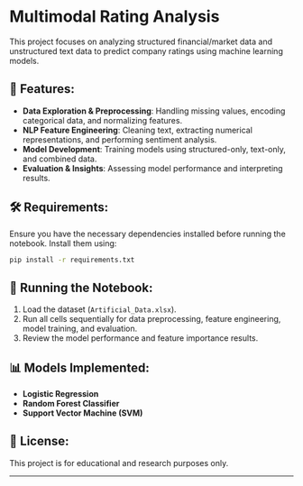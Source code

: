 # Multimodal Rating Analysis

This project focuses on analyzing structured financial/market data and unstructured text data to predict company ratings using machine learning models.

## 📌 Features:
- **Data Exploration & Preprocessing**: Handling missing values, encoding categorical data, and normalizing features.
- **NLP Feature Engineering**: Cleaning text, extracting numerical representations, and performing sentiment analysis.
- **Model Development**: Training models using structured-only, text-only, and combined data.
- **Evaluation & Insights**: Assessing model performance and interpreting results.

## 🛠 Requirements:
Ensure you have the necessary dependencies installed before running the notebook. Install them using:

```bash
pip install -r requirements.txt
```

## 🚀 Running the Notebook:
1. Load the dataset (`Artificial_Data.xlsx`).
2. Run all cells sequentially for data preprocessing, feature engineering, model training, and evaluation.
3. Review the model performance and feature importance results.

## 📊 Models Implemented:
- **Logistic Regression**
- **Random Forest Classifier**
- **Support Vector Machine (SVM)**

## 📜 License:
This project is for educational and research purposes only.

---
